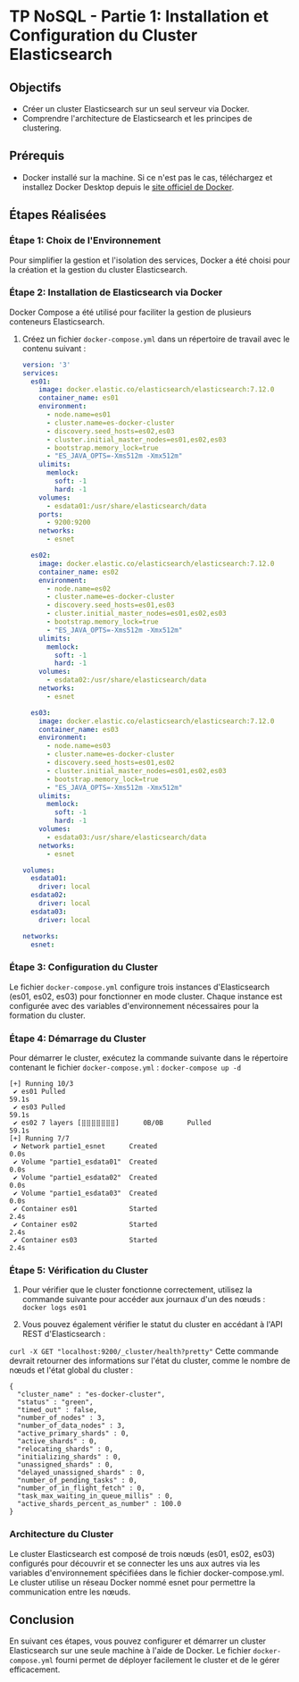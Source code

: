 # TP NoSQL - Partie 1: Installation et Configuration du Cluster Elasticsearch

## Objectifs
- Créer un cluster Elasticsearch sur un seul serveur via Docker.
- Comprendre l'architecture de Elasticsearch et les principes de clustering.

## Prérequis
- Docker installé sur la machine. Si ce n'est pas le cas, téléchargez et installez Docker Desktop depuis le [site officiel de Docker](https://www.docker.com/products/docker-desktop).

## Étapes Réalisées

### Étape 1: Choix de l'Environnement

Pour simplifier la gestion et l'isolation des services, Docker a été choisi pour la création et la gestion du cluster Elasticsearch.

### Étape 2: Installation de Elasticsearch via Docker

Docker Compose a été utilisé pour faciliter la gestion de plusieurs conteneurs Elasticsearch.

1. Créez un fichier `docker-compose.yml` dans un répertoire de travail avec le contenu suivant :

    ```yaml
    version: '3'
    services:
      es01:
        image: docker.elastic.co/elasticsearch/elasticsearch:7.12.0
        container_name: es01
        environment:
          - node.name=es01
          - cluster.name=es-docker-cluster
          - discovery.seed_hosts=es02,es03
          - cluster.initial_master_nodes=es01,es02,es03
          - bootstrap.memory_lock=true
          - "ES_JAVA_OPTS=-Xms512m -Xmx512m"
        ulimits:
          memlock:
            soft: -1
            hard: -1
        volumes:
          - esdata01:/usr/share/elasticsearch/data
        ports:
          - 9200:9200
        networks:
          - esnet

      es02:
        image: docker.elastic.co/elasticsearch/elasticsearch:7.12.0
        container_name: es02
        environment:
          - node.name=es02
          - cluster.name=es-docker-cluster
          - discovery.seed_hosts=es01,es03
          - cluster.initial_master_nodes=es01,es02,es03
          - bootstrap.memory_lock=true
          - "ES_JAVA_OPTS=-Xms512m -Xmx512m"
        ulimits:
          memlock:
            soft: -1
            hard: -1
        volumes:
          - esdata02:/usr/share/elasticsearch/data
        networks:
          - esnet

      es03:
        image: docker.elastic.co/elasticsearch/elasticsearch:7.12.0
        container_name: es03
        environment:
          - node.name=es03
          - cluster.name=es-docker-cluster
          - discovery.seed_hosts=es01,es02
          - cluster.initial_master_nodes=es01,es02,es03
          - bootstrap.memory_lock=true
          - "ES_JAVA_OPTS=-Xms512m -Xmx512m"
        ulimits:
          memlock:
            soft: -1
            hard: -1
        volumes:
          - esdata03:/usr/share/elasticsearch/data
        networks:
          - esnet

    volumes:
      esdata01:
        driver: local
      esdata02:
        driver: local
      esdata03:
        driver: local

    networks:
      esnet:
    ```

### Étape 3: Configuration du Cluster

Le fichier `docker-compose.yml` configure trois instances d'Elasticsearch (es01, es02, es03) pour fonctionner en mode cluster. Chaque instance est configurée avec des variables d'environnement nécessaires pour la formation du cluster.
### Étape 4: Démarrage du Cluster

Pour démarrer le cluster, exécutez la commande suivante dans le répertoire contenant le fichier `docker-compose.yml` :
`docker-compose up -d`

```
[+] Running 10/3
 ✔ es01 Pulled                                                                                                                                              59.1s 
 ✔ es03 Pulled                                                                                                                                              59.1s 
 ✔ es02 7 layers [⣿⣿⣿⣿⣿⣿⣿]      0B/0B      Pulled                                                                                                           59.1s 
[+] Running 7/7
 ✔ Network partie1_esnet      Created                                                                                                                        0.0s 
 ✔ Volume "partie1_esdata01"  Created                                                                                                                        0.0s 
 ✔ Volume "partie1_esdata02"  Created                                                                                                                        0.0s 
 ✔ Volume "partie1_esdata03"  Created                                                                                                                        0.0s 
 ✔ Container es01             Started                                                                                                                        2.4s 
 ✔ Container es02             Started                                                                                                                        2.4s 
 ✔ Container es03             Started                                                                                                                        2.4s 
```

### Étape 5: Vérification du Cluster

1. Pour vérifier que le cluster fonctionne correctement, utilisez la commande suivante pour accéder aux journaux d'un des nœuds :
`docker logs es01`

2. Vous pouvez également vérifier le statut du cluster en accédant à l'API REST d'Elasticsearch :

`curl -X GET "localhost:9200/_cluster/health?pretty"`
Cette commande devrait retourner des informations sur l'état du cluster, comme le nombre de nœuds et l'état global du cluster :
```
{
  "cluster_name" : "es-docker-cluster",
  "status" : "green",
  "timed_out" : false,
  "number_of_nodes" : 3,
  "number_of_data_nodes" : 3,
  "active_primary_shards" : 0,
  "active_shards" : 0,
  "relocating_shards" : 0,
  "initializing_shards" : 0,
  "unassigned_shards" : 0,
  "delayed_unassigned_shards" : 0,
  "number_of_pending_tasks" : 0,
  "number_of_in_flight_fetch" : 0,
  "task_max_waiting_in_queue_millis" : 0,
  "active_shards_percent_as_number" : 100.0
}
```

### Architecture du Cluster

Le cluster Elasticsearch est composé de trois nœuds (es01, es02, es03) configurés pour découvrir et se connecter les uns aux autres via les variables d'environnement spécifiées dans le fichier docker-compose.yml. Le cluster utilise un réseau Docker nommé esnet pour permettre la communication entre les nœuds.

## Conclusion

En suivant ces étapes, vous pouvez configurer et démarrer un cluster Elasticsearch sur une seule machine à l'aide de Docker. Le fichier `docker-compose.yml` fourni permet de déployer facilement le cluster et de le gérer efficacement.